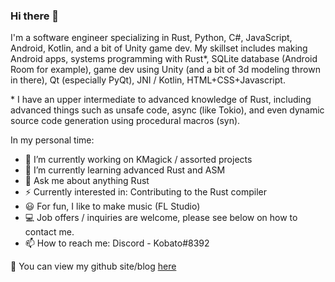 ### Hi there 👋

I'm a software engineer specializing in Rust, Python, C#, JavaScript, Android, Kotlin, and a bit of Unity game dev. My skillset includes making Android apps, systems programming with Rust*, SQLite database (Android Room for example), game dev using Unity (and a bit of 3d modeling thrown in there), Qt (especially PyQt), JNI / Kotlin, HTML+CSS+Javascript.

\* I have an upper intermediate to advanced knowledge of Rust, including advanced things such as unsafe code, async (like Tokio), and even dynamic source code generation using procedural macros (syn).

In my personal time:
- 🔭 I’m currently working on KMagick / assorted projects
- 🌱 I’m currently learning advanced Rust and ASM
- 💬 Ask me about anything Rust
- ⚡ Currently interested in: Contributing to the Rust compiler
- 😃 For fun, I like to make music (FL Studio)
- 💻 Job offers / inquiries are welcome, please see below on how to contact me.
- 📫 How to reach me: Discord - Kobato#8392

🔗 You can view my github site/blog [here](https://cherryleafroad.github.io/)
